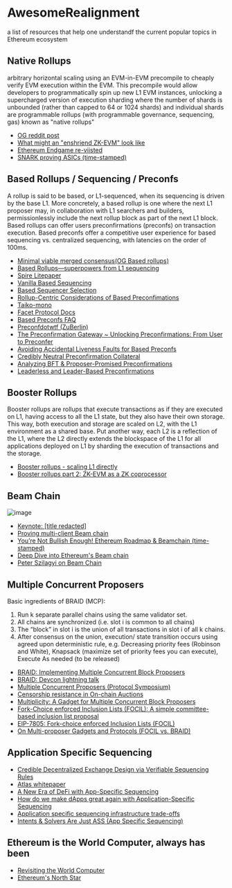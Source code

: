 # AwesomeRealignment
a list of resources that help one understandf the current popular topics in Ethereum ecosystem

## Native Rollups

arbitrary horizontal scaling using an EVM-in-EVM precompile to cheaply verify EVM execution within the EVM. This precompile would allow developers to programmatically spin up new L1 EVM instances, unlocking a supercharged version of execution sharding where the number of shards is unbounded (rather than capped to 64 or 1024 shards) and individual shards are programmable rollups (with programmable governance, sequencing, gas) known as "native rollups"

- [OG reddit post](https://www.reddit.com/r/ethereum/comments/1f81ntr/ama_we_are_ef_research_pt_12_05_september_2024/)
- [What might an "enshriend ZK-EVM" look like](https://notes.ethereum.org/@vbuterin/enshrined_zk_evm)
- [Ethereum Endgame re-viisted](https://research.anoma.net/t/ethereum-endgame-revisited/810#p-3268-state-transition-function-3)
- [SNARK proving ASICs (time-stamped)](https://youtu.be/URCH2d1cdyg?feature=shared&t=371)

## Based Rollups / Sequencing / Preconfs

A rollup is said to be based, or L1-sequenced, when its sequencing is driven by the base L1. More concretely, a based rollup is one where the next L1 proposer may, in collaboration with L1 searchers and builders, permissionlessly include the next rollup block as part of the next L1 block. Based rollups can offer users preconfirmations (preconfs) on transaction execution. Based preconfs offer a competitive user experience for based sequencing vs. centralized sequencing, with latencies on the order of 100ms.

- [Minimal viable merged consensus(OG Based rollups)](https://ethresear.ch/t/minimal-viable-merged-consensus/5617?u=0xapriori)
- [Based Rollups—superpowers from L1 sequencing](https://ethresear.ch/t/based-rollups-superpowers-from-l1-sequencing/15016)
- [Spire Litepaper](https://static1.squarespace.com/static/63d9d0eeb883fa4084c0e70d/t/66e22cc722499d7d97411495/1726098634802/The+Based+Stack+by+Spire+Labs+-+Litepaper.pdf)
- [Vanilla Based Sequencing](https://ethresear.ch/t/vanilla-based-sequencing/19379)
- [Based Sequencer Selection](https://ethresear.ch/t/based-sequencer-selection/19747)
- [Rollup-Centric Considerations of Based Preconfimations](https://ethresear.ch/t/rollup-centric-considerations-of-based-preconfimations/20160)
- [Taiko-mono](https://github.com/taikoxyz/taiko-mono)
- [Facet Protocol Docs](https://docs.facet.org/)
- [Based Preconfs FAQ](https://hackmd.io/@samlaf/based-preconfs-faq)
- [Preconfdotwtf (ZuBerlin)](https://preconf.wtf/)
- [The Preconfirmation Gateway ~ Unlocking Preconfirmations: From User to Preconfer](https://ethresear.ch/t/the-preconfirmation-gateway-unlocking-preconfirmations-from-user-to-preconfer/18812)
- [Avoiding Accidental Liveness Faults for Based Preconfs](https://ethresear.ch/t/avoiding-accidental-liveness-faults-for-based-preconfs/19888)
- [Credibly Neutral Preconfirmation Collateral](https://ethresear.ch/t/credibly-neutral-preconfirmation-collateral-the-preconfirmation-registry/19634)
- [Analyzing BFT & Proposer-Promised Preconfirmations](https://hackmd.io/@EspressoSystems/bft-and-proposer-promised-preconfirmations)
- [Leaderless and Leader-Based Preconfirmations](https://ethresear.ch/t/leaderless-and-leader-based-preconfirmations/19971)

## Booster Rollups

Booster rollups are rollups that execute transactions as if they are executed on L1, having access to all the L1 state, but they also have their own storage. This way, both execution and storage are scaled on L2, with the L1 environment as a shared base. Put another way, each L2 is a reflection of the L1, where the L2 directly extends the blockspace of the L1 for all applications deployed on L1 by sharding the execution of transactions and the storage.

- [Booster rollups - scaling L1 directly](https://ethresear.ch/t/booster-rollups-scaling-l1-directly/17125)
- [Booster rollups part 2: ZK-EVM as a ZK coprocessor](https://ethresear.ch/t/booster-rollups-part-2-zk-evm-as-a-zk-coprocessor/17279)


## Beam Chain

![image](https://github.com/user-attachments/assets/580d73fb-69e0-4d39-8331-f4e16ece2dbf)

- [Keynote: [title redacted]](https://app.devcon.org/schedule/8GH8TR)
- [Proving multi-client Beam chain](https://ethresear.ch/t/proving-multi-client-beam-chain/21027)
- [You’re Not Bullish Enough! Ethereum Roadmap & Beamchain (time-stamped)](https://www.youtube.com/watch?v=8mJDt8TGebc)
- [Deep Dive into Ethereum's Beam chain](https://www.youtube.com/watch?v=88FDeg5JaUk&pp=ygUgYmFua2xlc3MganVzdGluIGRyYWtlIGJlYW0gY2hhaW4%3D)
- [Peter Szilagyi on Beam Chain](https://x.com/peter_szilagyi/status/1856353006729736456?s=46&t=bVZ6b-mdBr3JpXAez04mAg)

## Multiple Concurrent Proposers

Basic ingredients of BRAID (MCP):
1. Run k separate parallel chains using the same validator set.
2. All chains are synchronized (i.e. slot i is common to all chains)
3. The “block” in slot i is the union of all transactions in slot i of all k chains.
4. After consensus on the union, execution/ state transition occurs using agreed upon deterministic rule, e.g. Decreasing priority fees (Robinson and White), Knapsack (maximize set of priority fees you can execute), Execute As needed (to be released)

- [BRAID: Implementing Multiple Concurrent Block Proposers](https://www.youtube.com/watch?v=mJLERWmQ2uw)
- [BRAID: Devcon lightning talk](https://www.youtube.com/watch?v=afmlcyB3h0I)
- [Multiple Concurrent Proposers (Protocol Symposium)](https://www.youtube.com/watch?v=NNWfYRUMtf4)
- [Censorship resistance in On-chain Auctions](https://www.mechanism.org/spec/01)
- [Multiplicity: A Gadget for Multiple Concurrent Block Proposers](https://ethresear.ch/t/multiplicity-a-gadget-for-multiple-concurrent-block-proposers/14962)
- [Fork-Choice enforced Inclusion Lists (FOCIL): A simple committee-based inclusion list proposal](https://ethresear.ch/t/fork-choice-enforced-inclusion-lists-focil-a-simple-committee-based-inclusion-list-proposal/19870)
- [EIP-7805: Fork-choice enforced Inclusion Lists (FOCIL)](https://eips.ethereum.org/EIPS/eip-7805)
- [On Multi-proposer Gadgets and Protocols (FOCIL vs. BRAID)](https://hackmd.io/xz1UyksETR-pCsazePMAjw)

## Application Specific Sequencing 
- [Credible Decentralized Exchange Design via Verifiable Sequencing Rules](https://arxiv.org/pdf/2209.15569)
- [Atlas whitepaper](https://www.fastlane.xyz/Atlas_Whitepaper.pdf)
- [A New Era of DeFi with App-Specific Sequencing](https://sorellalabs.xyz/writing/a-new-era-of-defi-with-ass)
- [How do we make dApps great again with Application-Specific Sequencing](https://www.semanticlayer.io/blog/10)
- [Application specific sequencing infrastructure trade-offs](https://arxiv.org/pdf/2209.15569)
- [Intents & Solvers Are Just ASS (App Specific Sequencing)](https://www.youtube.com/watch?v=LHpybw9xHCA)

## Ethereum is the World Computer, always has been
- [Revisiting the World Computer](https://user.fm/files/v2-261b7914c204931fbf213d7d35307264/worldcomputer.pdf)
- [Ethereum's North Star](https://dba.xyz/ethereums-north-star/)

